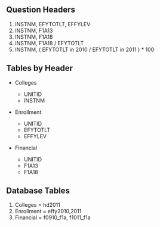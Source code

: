 ## Question Headers
1. INSTNM, EFYTOTLT, EFFYLEV
2. INSTNM, F1A13
3. INSTNM, F1A18
4. INSTNM, F1A18 / EFYTOTLT
5. INSTNM, ( EFYTOTLT in 2010 / EFYTOTLT in 2011 ) * 100

## Tables by Header

- Colleges
	- UNITID
	- INSTNM

- Enrollment
	- UNITID
	- EFYTOTLT
	- EFFYLEV

- Financial
	- UNITID
	- F1A13
	- F1A18

## Database Tables

1. Colleges = hd2011
2. Enrollment = effy2010,2011
3. Financial = f0910_f1a, f1011_f1a

